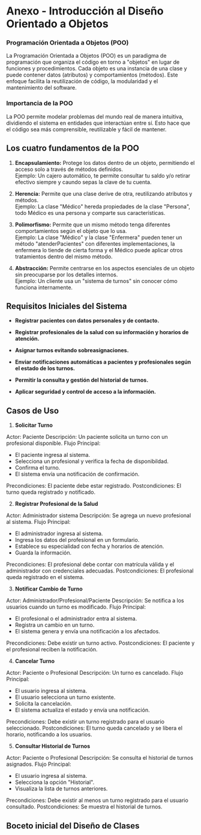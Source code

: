 # Anexo - Introducción al Diseño Orientado a Objetos #

### **Programación Orientada a Objetos (POO)** ###

La Programación Orientada a Objetos (POO) es un paradigma de programación que organiza el código en torno a "objetos" en lugar de funciones y procedimientos. Cada objeto es una instancia de una clase y puede contener datos (atributos) y comportamientos (métodos). Este enfoque facilita la reutilización de código, la modularidad y el mantenimiento del software.

### **Importancia de la POO** ###

La POO permite modelar problemas del mundo real de manera intuitiva, dividiendo el sistema en entidades que interactúan entre sí. Esto hace que el código sea más comprensible, reutilizable y fácil de mantener.

## Los cuatro fundamentos de la POO  ##

1. **Encapsulamiento:** Protege los datos dentro de un objeto, permitiendo el acceso solo a través de métodos definidos.<br> Ejemplo: Un cajero automático, te permite consultar tu saldo y/o retirar efectivo siempre y caundo sepas la clave de tu cuenta.

2. **Herencia:** Permite que una clase derive de otra, reutilizando atributos y métodos.<br> Ejemplo: La clase "Médico" hereda propiedades de la clase "Persona", todo Médico es una persona y comparte sus características.

3. **Polimorfismo:** Permite que un mismo método tenga diferentes comportamientos según el objeto que lo usa.<br> Ejemplo: La clase "Médico" y la clase "Enfermera" pueden tener un método "atenderPacientes" con diferentes implementaciones, la enfermera lo tiende de cierta forma y el Médico puede aplicar otros tratamientos dentro del mismo método.

4. **Abstracción:** Permite centrarse en los aspectos esenciales de un objeto sin preocuparse por los detalles internos.<br> Ejemplo: Un cliente usa un "sistema de turnos" sin conocer cómo funciona internamente.

## Requisitos Iniciales del Sistema ##

+ **Registrar pacientes con datos personales y de contacto.** <br>

+ **Registrar profesionales de la salud con su información y horarios de atención.** <br>

+ **Asignar turnos evitando sobreasignaciones.** <br>

+ **Enviar notificaciones automáticas a pacientes y profesionales según el estado de los turnos.** <br>

+ **Permitir la consulta y gestión del historial de turnos.** <br>

+ **Aplicar seguridad y control de acceso a la información.** <br>

## Casos de Uso ## 

1. **Solicitar Turno**

Actor: Paciente
Descripción: Un paciente solicita un turno con un profesional disponible.
Flujo Principal:
+ El paciente ingresa al sistema.
+ Selecciona un profesional y verifica la fecha de disponibildad.
+ Confirma el turno.
+ El sistema envía una notificación de confirmación.

Precondiciones: El paciente debe estar registrado.
Postcondiciones: El turno queda registrado y notificado.

2. **Registrar Profesional de la Salud**

Actor: Administrador sistema
Descripción: Se agrega un nuevo profesional al sistema.
Flujo Principal:
+ El administrador ingresa al sistema.
+ Ingresa los datos del profesional en un formulario.
+ Establece su especialidad con fecha y horarios de atención.
+ Guarda la información.

Precondiciones: El profesional debe contar con matrícula válida y el administrador con credenciales adecuadas.
Postcondiciones: El profesional queda registrado en el sistema.

3. **Notificar Cambio de Turno**

Actor: Administrador/Profesional/Paciente
Descripción: Se notifica a los usuarios cuando un turno es modificado.
Flujo Principal:
+ El profesional o el administrador entra al sistema.
+ Registra un cambio en un turno.
+ El sistema genera y envía una notificación a los afectados.

Precondiciones: Debe existir un turno activo.
Postcondiciones: El paciente y el profesional reciben la notificación.

4. **Cancelar Turno**

Actor: Paciente o Profesional
Descripción: Un turno es cancelado.
Flujo Principal:
+ El usuario ingresa al sistema.
+ El usuario selecciona un turno existente.
+ Solicita la cancelación.
+ El sistema actualiza el estado y envía una notificación.

Precondiciones: Debe existir un turno registrado para el usuario seleccionado.
Postcondiciones: El turno queda cancelado y se libera el horario, notificando a los usuarios.

5. **Consultar Historial de Turnos**

Actor: Paciente o Profesional
Descripción: Se consulta el historial de turnos asignados.
Flujo Principal:
+ El usuario ingresa al sistema.
+ Selecciona la opción "Historial".
+ Visualiza la lista de turnos anteriores.

Precondiciones: Debe existir al menos un turno registrado para el usuario consultado.
Postcondiciones: Se muestra el historial de turnos.

## Boceto inicial del Diseño de Clases ##
